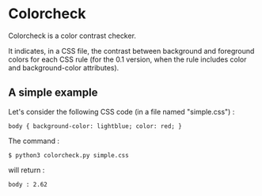 # Colorcheck

Colorcheck is a color contrast checker.

It indicates, in a CSS file, the contrast between background and foreground
colors for each CSS rule (for the 0.1 version, when the rule includes color and
background-color attributes).

A simple example
----------------

Let's consider the following CSS code (in a file named "simple.css") :

`body {
	background-color: lightblue;
	color: red;
}`

The command :

`$ python3 colorcheck.py simple.css`

will return :

`body : 2.62`
